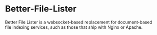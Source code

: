 Better-File-Lister
==================

Better File Lister is a websocket-based replacement for document-based file indexing services, such as those that ship with Nginx or Apache.
